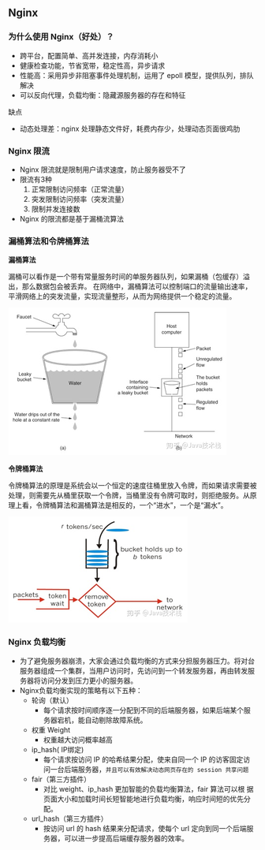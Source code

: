 ## Nginx

### 为什么使用 Nginx（好处）？

* 跨平台，配置简单、高并发连接，内存消耗小
* 健康检查功能，节省宽带，稳定性高，异步请求
* 性能高：采用异步非阻塞事件处理机制，运用了 epoll 模型，提供队列，排队解决
* 可以反向代理，负载均衡：隐藏源服务器的存在和特征

缺点

* 动态处理差：nginx 处理静态文件好，耗费内存少，处理动态页面很鸡肋



### Nginx 限流

- Nginx 限流就是限制用户请求速度，防止服务器受不了
- 限流有3种
    1. 正常限制访问频率（正常流量）
    2. 突发限制访问频率（突发流量）
    3. 限制并发连接数
- Nginx 的限流都是基于漏桶流算法



### 漏桶算法和令牌桶算法

**漏桶算法**

漏桶可以看作是一个带有常量服务时间的单服务器队列，如果漏桶（包缓存）溢出，那么数据包会被丢弃。 在网络中，漏桶算法可以控制端口的流量输出速率，平滑网络上的突发流量，实现流量整形，从而为网络提供一个稳定的流量。

![v2-2e11b085852d5395ea7845738378825b_r](.images/v2-2e11b085852d5395ea7845738378825b_r.jpg)



**令牌桶算法**

令牌桶算法的原理是系统会以一个恒定的速度往桶里放入令牌，而如果请求需要被处理，则需要先从桶里获取一个令牌，当桶里没有令牌可取时，则拒绝服务。从原理上看，令牌桶算法和漏桶算法是相反的，一个“进水”，一个是“漏水”。

![img](.images/v2-b125147b6cd9c84bc243357623e7ff76_720w.jpg)



### Nginx 负载均衡

- 为了避免服务器崩溃，大家会通过负载均衡的方式来分担服务器压力。将对台服务器组成一个集群，当用户访问时，先访问到一个转发服务器，再由转发服务器将访问分发到压力更小的服务器。
- Nginx负载均衡实现的策略有以下五种：
    - 轮询（默认）
        - 每个请求按时间顺序逐一分配到不同的后端服务器，如果后端某个服务器宕机，能自动剔除故障系统。
    - 权重 Weight
        - 权重越大访问概率越高
    - ip_hash( IP绑定)
        - 每个请求按访问 IP 的哈希结果分配，使来自同一个 IP 的访客固定访问一台后端服务器，`并且可以有效解决动态网页存在的 session 共享问题`
    - fair（第三方插件）
        - 对比 weight、ip_hash 更加智能的负载均衡算法，fair 算法可以根   据页面大小和加载时间长短智能地进行负载均衡，响应时间短的优先分配。
    - url_hash（第三方插件）
        - 按访问 url 的 hash 结果来分配请求，使每个 url 定向到同一个后端服务器，可以进一步提高后端缓存服务器的效率。